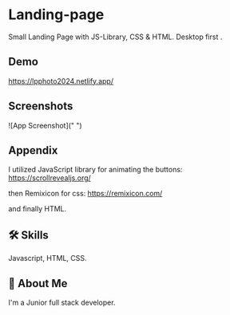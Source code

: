 
# Landing-page

Small Landing Page with JS-Library, CSS & HTML.
Desktop first .

## Demo
https://lpphoto2024.netlify.app/
## Screenshots

![App Screenshot](" ")


## Appendix

I utilized JavaScript library for animating the buttons: https://scrollrevealjs.org/

then Remixicon for css:
https://remixicon.com/

and finally HTML.



## 🛠 Skills
Javascript, HTML, CSS.


## 🚀 About Me
I'm a Junior full stack developer.
